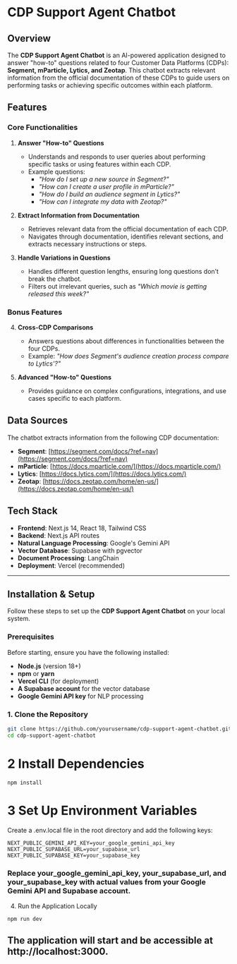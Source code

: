 # CDP Support Agent Chatbot

## Overview

The **CDP Support Agent Chatbot** is an AI-powered application designed to answer "how-to" questions related to four Customer Data Platforms (CDPs): **Segment, mParticle, Lytics, and Zeotap**. This chatbot extracts relevant information from the official documentation of these CDPs to guide users on performing tasks or achieving specific outcomes within each platform.

## Features

### Core Functionalities

1. **Answer "How-to" Questions**  
   - Understands and responds to user queries about performing specific tasks or using features within each CDP.  
   - Example questions:  
     - *"How do I set up a new source in Segment?"*  
     - *"How can I create a user profile in mParticle?"*  
     - *"How do I build an audience segment in Lytics?"*  
     - *"How can I integrate my data with Zeotap?"*  

2. **Extract Information from Documentation**  
   - Retrieves relevant data from the official documentation of each CDP.  
   - Navigates through documentation, identifies relevant sections, and extracts necessary instructions or steps.  

3. **Handle Variations in Questions**  
   - Handles different question lengths, ensuring long questions don’t break the chatbot.  
   - Filters out irrelevant queries, such as *"Which movie is getting released this week?"*  

### Bonus Features

4. **Cross-CDP Comparisons**  
   - Answers questions about differences in functionalities between the four CDPs.  
   - Example: *"How does Segment's audience creation process compare to Lytics'?"*  

5. **Advanced "How-to" Questions**  
   - Provides guidance on complex configurations, integrations, and use cases specific to each platform.  

## Data Sources

The chatbot extracts information from the following CDP documentation:

- **Segment**: [https://segment.com/docs/?ref=nav](https://segment.com/docs/?ref=nav)  
- **mParticle**: [https://docs.mparticle.com/](https://docs.mparticle.com/)  
- **Lytics**: [https://docs.lytics.com/](https://docs.lytics.com/)  
- **Zeotap**: [https://docs.zeotap.com/home/en-us/](https://docs.zeotap.com/home/en-us/)  

## Tech Stack

- **Frontend**: Next.js 14, React 18, Tailwind CSS  
- **Backend**: Next.js API routes  
- **Natural Language Processing**: Google's Gemini API  
- **Vector Database**: Supabase with pgvector  
- **Document Processing**: LangChain  
- **Deployment**: Vercel (recommended)  

---

## Installation & Setup

Follow these steps to set up the **CDP Support Agent Chatbot** on your local system.

### **Prerequisites**
Before starting, ensure you have the following installed:

- **Node.js** (version 18+)
- **npm** or **yarn**
- **Vercel CLI** (for deployment)
- **A Supabase account** for the vector database
- **Google Gemini API key** for NLP processing

### **1. Clone the Repository**
```bash
git clone https://github.com/yourusername/cdp-support-agent-chatbot.git
cd cdp-support-agent-chatbot
```

# 2 Install Dependencies
```
npm install
```

# 3 Set Up Environment Variables
Create a .env.local file in the root directory and add the following keys:

```
NEXT_PUBLIC_GEMINI_API_KEY=your_google_gemini_api_key
NEXT_PUBLIC_SUPABASE_URL=your_supabase_url
NEXT_PUBLIC_SUPABASE_KEY=your_supabase_key
```

### Replace your_google_gemini_api_key, your_supabase_url, and your_supabase_key with actual values from your Google Gemini API and Supabase account.

4. Run the Application Locally
```
npm run dev
```

## The application will start and be accessible at http://localhost:3000.


